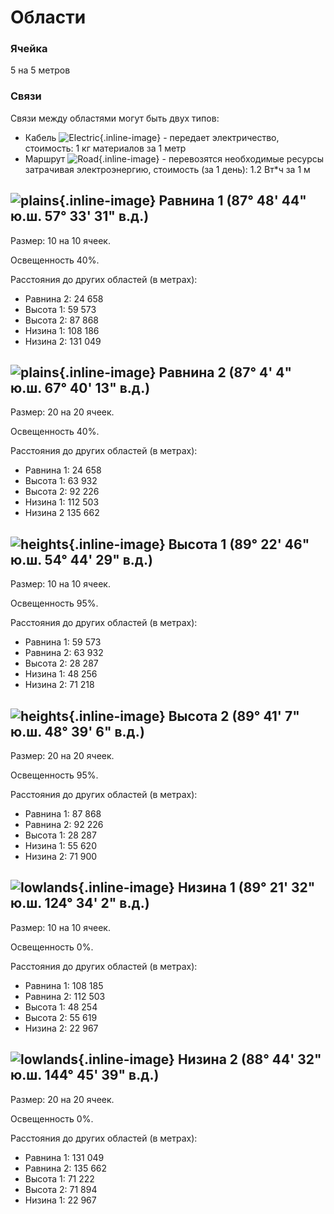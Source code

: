 # Области

### Ячейка

5 на 5 метров

### Связи

Связи между областями могут быть двух типов:

- Кабель ![Electric](/img/links/Electric.png){.inline-image} - передает электричество, стоимость: 1 кг материалов за 1 метр
- Маршрут ![Road](/img/links/Road.png){.inline-image} - перевозятся необходимые ресурсы затрачивая электроэнергию, стоимость (за 1 день): 1.2 Вт*ч за 1 м 

## ![plains](/img/map/plains.png){.inline-image} Равнина 1 (87° 48' 44" ю.ш. 57° 33' 31" в.д.) 

Размер: 10 на 10 ячеек.

Освещенность 40%.

Расстояния до других областей (в метрах):

- Равнина 2: 24 658
- Высота 1: 59 573
- Высота 2: 87 868
- Низина 1: 108 186
- Низина 2: 131 049

## ![plains](/img/map/plains.png){.inline-image} Равнина 2 (87° 4' 4" ю.ш. 67° 40' 13" в.д.)

Размер: 20 на 20 ячеек.

Освещенность 40%.

Расстояния до других областей (в метрах):

- Равнина 1: 24 658
- Высота 1: 63  932
- Высота 2: 92 226
- Низина 1: 112 503
- Низина 2 135 662

## ![heights](/img/map/heights.png){.inline-image} Высота 1 (89° 22' 46" ю.ш. 54° 44' 29" в.д.)

Размер: 10 на 10 ячеек.

Освещенность 95%.

Расстояния до других областей (в метрах):

- Равнина 1: 59 573
- Равнина 2: 63 932
- Высота 2: 28 287
- Низина 1: 48 256
- Низина 2: 71 218

## ![heights](/img/map/heights.png){.inline-image} Высота 2 (89° 41' 7" ю.ш. 48° 39' 6" в.д.)

Размер: 20 на 20 ячеек.

Освещенность 95%.

Расстояния до других областей (в метрах):

- Равнина 1: 87 868
- Равнина 2: 92 226
- Высота 1: 28 287
- Низина 1: 55 620
- Низина 2: 71 900

## ![lowlands](/img/map/lowlands.png){.inline-image} Низина 1 (89° 21' 32" ю.ш. 124° 34' 2" в.д.)

Размер: 10 на 10 ячеек.

Освещенность 0%.

Расстояния до других областей (в метрах):

- Равнина 1: 108 185
- Равнина 2: 112 503
- Высота 1: 48 254
- Высота 2: 55 619
- Низина 2: 22 967

## ![lowlands](/img/map/lowlands.png){.inline-image} Низина 2 (88° 44' 32" ю.ш. 144° 45' 39" в.д.)

Размер: 20 на 20 ячеек.

Освещенность 0%.

Расстояния до других областей (в метрах):

- Равнина 1: 131 049
- Равнина 2: 135 662
- Высота 1: 71 222
- Высота 2: 71 894
- Низина 1: 22 967


<style>
.inline-image {
  display: inline;
  vertical-align: middle;
  height: 1.2em;
}
</style>